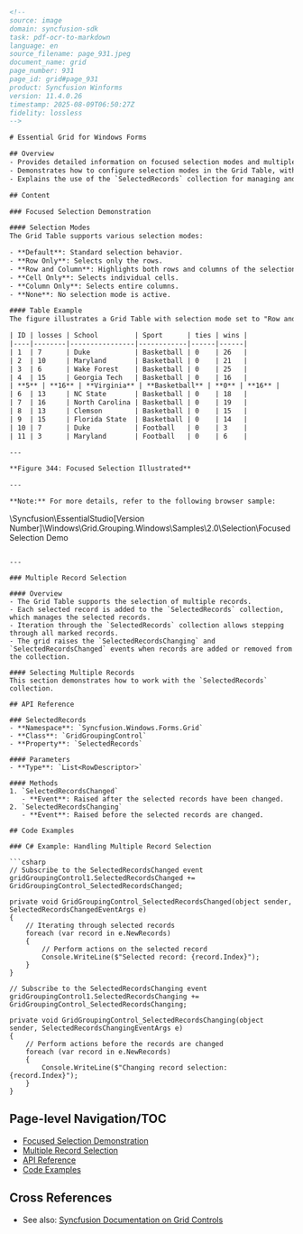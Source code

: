 ```html
<!-- 
source: image
domain: syncfusion-sdk
task: pdf-ocr-to-markdown
language: en
source_filename: page_931.jpeg
document_name: grid
page_number: 931
page_id: grid#page_931
product: Syncfusion Winforms
version: 11.4.0.26
timestamp: 2025-08-09T06:50:27Z
fidelity: lossless
-->

# Essential Grid for Windows Forms

## Overview
- Provides detailed information on focused selection modes and multiple record selection in Grid controls.
- Demonstrates how to configure selection modes in the Grid Table, with examples including "Focused Selection" and "Multiple Record Selection."
- Explains the use of the `SelectedRecords` collection for managing and iterating through selected records in the Grid Table.

## Content

### Focused Selection Demonstration

#### Selection Modes
The Grid Table supports various selection modes:

- **Default**: Standard selection behavior.
- **Row Only**: Selects only the rows.
- **Row and Column**: Highlights both rows and columns of the selection.
- **Cell Only**: Selects individual cells.
- **Column Only**: Selects entire columns.
- **None**: No selection mode is active.

#### Table Example
The figure illustrates a Grid Table with selection mode set to "Row and Column," focusing on the row with `ID = 5`.

| ID | losses | School         | Sport      | ties | wins |
|----|--------|----------------|------------|------|------|
| 1  | 7      | Duke           | Basketball | 0    | 26   |
| 2  | 10     | Maryland       | Basketball | 0    | 21   |
| 3  | 6      | Wake Forest    | Basketball | 0    | 25   |
| 4  | 15     | Georgia Tech   | Basketball | 0    | 16   |
| **5** | **16** | **Virginia** | **Basketball** | **0** | **16** |
| 6  | 13     | NC State       | Basketball | 0    | 18   |
| 7  | 16     | North Carolina | Basketball | 0    | 19   |
| 8  | 13     | Clemson        | Basketball | 0    | 15   |
| 9  | 15     | Florida State  | Basketball | 0    | 14   |
| 10 | 7      | Duke           | Football   | 0    | 3    |
| 11 | 3      | Maryland       | Football   | 0    | 6    |

---

**Figure 344: Focused Selection Illustrated**

---

**Note:** For more details, refer to the following browser sample:

```
<Install Location>\Syncfusion\EssentialStudio\[Version Number]\Windows\Grid.Grouping.Windows\Samples\2.0\Selection\Focused Selection Demo
```

---

### Multiple Record Selection

#### Overview
- The Grid Table supports the selection of multiple records.
- Each selected record is added to the `SelectedRecords` collection, which manages the selected records.
- Iteration through the `SelectedRecords` collection allows stepping through all marked records.
- The grid raises the `SelectedRecordsChanging` and `SelectedRecordsChanged` events when records are added or removed from the collection.

#### Selecting Multiple Records
This section demonstrates how to work with the `SelectedRecords` collection.

## API Reference

### SelectedRecords
- **Namespace**: `Syncfusion.Windows.Forms.Grid`
- **Class**: `GridGroupingControl`
- **Property**: `SelectedRecords`

#### Parameters
- **Type**: `List<RowDescriptor>`

#### Methods
1. `SelectedRecordsChanged`  
   - **Event**: Raised after the selected records have been changed.
2. `SelectedRecordsChanging`  
   - **Event**: Raised before the selected records are changed.

## Code Examples

### C# Example: Handling Multiple Record Selection

```csharp
// Subscribe to the SelectedRecordsChanged event
gridGroupingControl1.SelectedRecordsChanged += GridGroupingControl_SelectedRecordsChanged;

private void GridGroupingControl_SelectedRecordsChanged(object sender, SelectedRecordsChangedEventArgs e)
{
    // Iterating through selected records
    foreach (var record in e.NewRecords)
    {
        // Perform actions on the selected record
        Console.WriteLine($"Selected record: {record.Index}");
    }
}

// Subscribe to the SelectedRecordsChanging event
gridGroupingControl1.SelectedRecordsChanging += GridGroupingControl_SelectedRecordsChanging;

private void GridGroupingControl_SelectedRecordsChanging(object sender, SelectedRecordsChangingEventArgs e)
{
    // Perform actions before the records are changed
    foreach (var record in e.NewRecords)
    {
        Console.WriteLine($"Changing record selection: {record.Index}");
    }
}
```

## Page-level Navigation/TOC
- [Focused Selection Demonstration](#focused-selection-demonstration)
- [Multiple Record Selection](#multiple-record-selection)
- [API Reference](#api-reference)
- [Code Examples](#code-examples)

## Cross References
- See also: [Syncfusion Documentation on Grid Controls](https://www.syncfusion.com/documentation)

<!-- tags: [Grid, Selection Modes, Windows Forms, Syncfusion, Multiple Record Selection, Focused Selection, API Reference, SelectedRecords, Events] keywords: [Selection Modes, Focused Selection, Multiple Record Selection, Grid, Windows Forms, SelectedRecords, SelectedRecordsChanged, SelectedRecordsChanging] -->
```